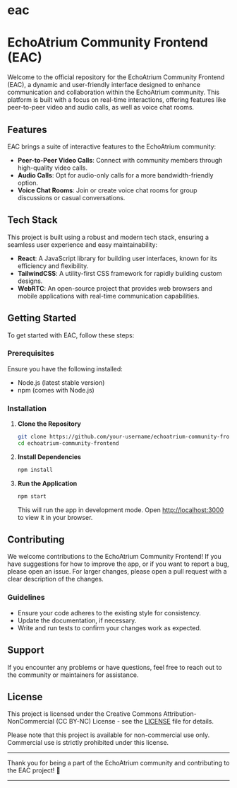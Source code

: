 # eac

# EchoAtrium Community Frontend (EAC)

Welcome to the official repository for the EchoAtrium Community Frontend (EAC), a dynamic and user-friendly interface designed to enhance communication and collaboration within the EchoAtrium community. This platform is built with a focus on real-time interactions, offering features like peer-to-peer video and audio calls, as well as voice chat rooms.

## Features

EAC brings a suite of interactive features to the EchoAtrium community:

- **Peer-to-Peer Video Calls**: Connect with community members through high-quality video calls.
- **Audio Calls**: Opt for audio-only calls for a more bandwidth-friendly option.
- **Voice Chat Rooms**: Join or create voice chat rooms for group discussions or casual conversations.

## Tech Stack

This project is built using a robust and modern tech stack, ensuring a seamless user experience and easy maintainability:

- **React**: A JavaScript library for building user interfaces, known for its efficiency and flexibility.
- **TailwindCSS**: A utility-first CSS framework for rapidly building custom designs.
- **WebRTC**: An open-source project that provides web browsers and mobile applications with real-time communication capabilities.

## Getting Started

To get started with EAC, follow these steps:

### Prerequisites

Ensure you have the following installed:

- Node.js (latest stable version)
- npm (comes with Node.js)

### Installation

1. **Clone the Repository**

   ```bash
   git clone https://github.com/your-username/echoatrium-community-frontend.git
   cd echoatrium-community-frontend
   ```

2. **Install Dependencies**

   ```bash
   npm install
   ```

3. **Run the Application**

   ```bash
   npm start
   ```

   This will run the app in development mode. Open [http://localhost:3000](http://localhost:3000) to view it in your browser.

## Contributing

We welcome contributions to the EchoAtrium Community Frontend! If you have suggestions for how to improve the app, or if you want to report a bug, please open an issue. For larger changes, please open a pull request with a clear description of the changes.

### Guidelines

- Ensure your code adheres to the existing style for consistency.
- Update the documentation, if necessary.
- Write and run tests to confirm your changes work as expected.

## Support

If you encounter any problems or have questions, feel free to reach out to the community or maintainers for assistance.

## License

This project is licensed under the Creative Commons Attribution-NonCommercial (CC BY-NC) License - see the [LICENSE](LICENSE.md) file for details.

Please note that this project is available for non-commercial use only. Commercial use is strictly prohibited under this license.

---

Thank you for being a part of the EchoAtrium community and contributing to the EAC project! 🌟

---
